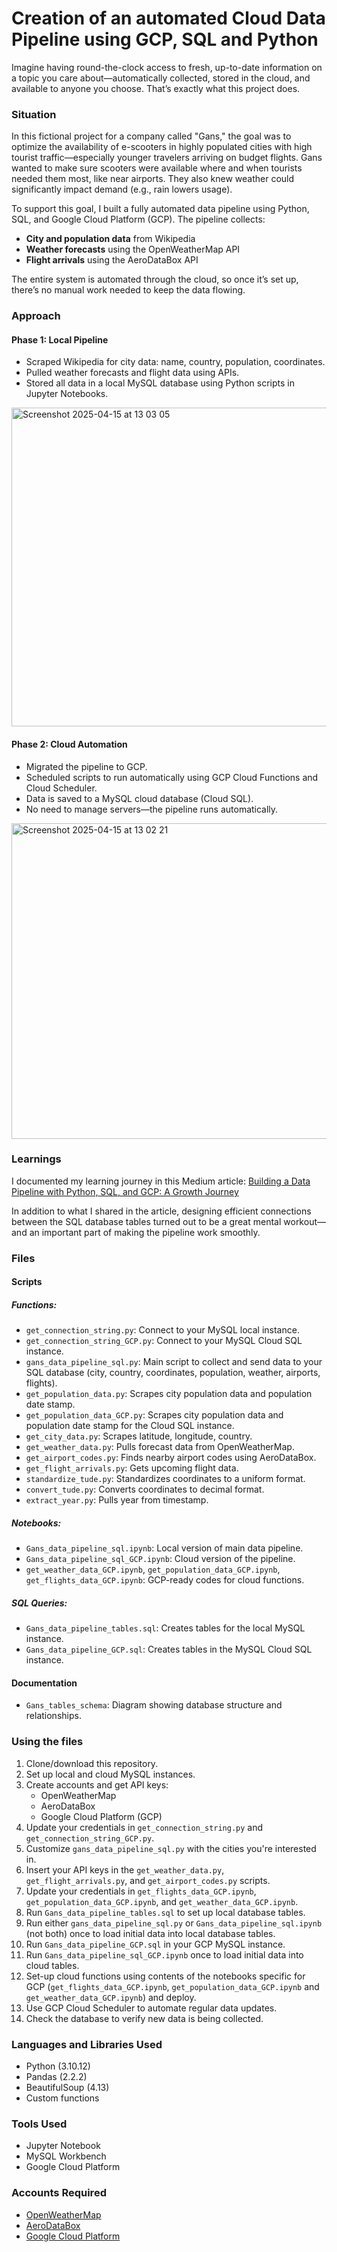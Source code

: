 # Creation of an automated Cloud Data Pipeline using GCP, SQL and Python

Imagine having round-the-clock access to fresh, up-to-date information on a topic you care about—automatically collected, stored in the cloud, and available to anyone you choose. That’s exactly what this project does.

### Situation
In this fictional project for a company called "Gans," the goal was to optimize the availability of e-scooters in highly populated cities with high tourist traffic—especially younger travelers arriving on budget flights. Gans wanted to make sure scooters were available where and when tourists needed them most, like near airports. They also knew weather could significantly impact demand (e.g., rain lowers usage).

To support this goal, I built a fully automated data pipeline using Python, SQL, and Google Cloud Platform (GCP). The pipeline collects:
- **City and population data** from Wikipedia
- **Weather forecasts** using the OpenWeatherMap API
- **Flight arrivals** using the AeroDataBox API

The entire system is automated through the cloud, so once it’s set up, there’s no manual work needed to keep the data flowing.

### Approach
#### Phase 1: Local Pipeline
- Scraped Wikipedia for city data: name, country, population, coordinates.
- Pulled weather forecasts and flight data using APIs.
- Stored all data in a local MySQL database using Python scripts in Jupyter Notebooks.

<img width="510" alt="Screenshot 2025-04-15 at 13 03 05" src="https://github.com/user-attachments/assets/3175322f-7214-415b-9905-c464e244d88d" />

#### Phase 2: Cloud Automation
- Migrated the pipeline to GCP.
- Scheduled scripts to run automatically using GCP Cloud Functions and Cloud Scheduler.
- Data is saved to a MySQL cloud database (Cloud SQL).
- No need to manage servers—the pipeline runs automatically.
<img width="505" alt="Screenshot 2025-04-15 at 13 02 21" src="https://github.com/user-attachments/assets/fe9c8121-9fa9-4462-9b68-93efa66fa4ae" />


### Learnings
I documented my learning journey in this Medium article:
[Building a Data Pipeline with Python, SQL, and GCP: A Growth Journey](https://medium.com/@edictamg/building-a-data-pipeline-with-python-sql-and-gcp-a-growth-journey-4513774a4e25)

In addition to what I shared in the article, designing efficient connections between the SQL database tables turned out to be a great mental workout—and an important part of making the pipeline work smoothly.

### Files
#### Scripts
##### Functions:
- `get_connection_string.py`: Connect to your MySQL local instance.
- `get_connection_string_GCP.py`: Connect to your MySQL Cloud SQL instance.
- `gans_data_pipeline_sql.py`: Main script to collect and send data to your SQL database (city, country, coordinates, population, weather, airports, flights). 
- `get_population_data.py`: Scrapes city population data and population date stamp.
- `get_population_data_GCP.py`: Scrapes city population data and population date stamp for the Cloud SQL instance.
- `get_city_data.py`: Scrapes latitude, longitude, country.
- `get_weather_data.py`: Pulls forecast data from OpenWeatherMap.
- `get_airport_codes.py`: Finds nearby airport codes using AeroDataBox.
- `get_flight_arrivals.py`: Gets upcoming flight data.
- `standardize_tude.py`: Standardizes coordinates to a uniform format.
- `convert_tude.py`: Converts coordinates to decimal format.
- `extract_year.py`: Pulls year from timestamp.

##### Notebooks:
- `Gans_data_pipeline_sql.ipynb`: Local version of main data pipeline.
- `Gans_data_pipeline_sql_GCP.ipynb`: Cloud version of the pipeline.
- `get_weather_data_GCP.ipynb`, `get_population_data_GCP.ipynb`, `get_flights_data_GCP.ipynb`: GCP-ready codes for cloud functions.

##### SQL Queries:
- `Gans_data_pipeline_tables.sql`: Creates tables for the local MySQL instance.
- `Gans_data_pipeline_GCP.sql`: Creates tables in the MySQL Cloud SQL instance.

#### Documentation
- `Gans_tables_schema`: Diagram showing database structure and relationships.

### Using the files
1. Clone/download this repository.
2. Set up local and cloud MySQL instances.
3. Create accounts and get API keys:
   - OpenWeatherMap
   - AeroDataBox
   - Google Cloud Platform (GCP)
4. Update your credentials in `get_connection_string.py` and `get_connection_string_GCP.py`.
5. Customize `gans_data_pipeline_sql.py` with the cities you're interested in.
6. Insert your API keys in the `get_weather_data.py`, `get_flight_arrivals.py`, and `get_airport_codes.py` scripts.
7. Update your credentials in `get_flights_data_GCP.ipynb`, `get_population_data_GCP.ipynb`, and `get_weather_data_GCP.ipynb`.
8. Run `Gans_data_pipeline_tables.sql` to set up local database tables.
9. Run either `gans_data_pipeline_sql.py` or `Gans_data_pipeline_sql.ipynb` (not both) once to load initial data into local database tables.
10. Run `Gans_data_pipeline_GCP.sql` in your GCP MySQL instance.
11. Run `Gans_data_pipeline_sql_GCP.ipynb` once to load initial data into cloud tables.
12. Set-up cloud functions using contents of the notebooks specific for GCP (`get_flights_data_GCP.ipynb`, `get_population_data_GCP.ipynb` and `get_weather_data_GCP.ipynb`) and deploy.
13. Use GCP Cloud Scheduler to automate regular data updates.
15. Check the database to verify new data is being collected.

### Languages and Libraries Used
- Python (3.10.12)
- Pandas (2.2.2)
- BeautifulSoup (4.13)
- Custom functions

### Tools Used
- Jupyter Notebook
- MySQL Workbench
- Google Cloud Platform

### Accounts Required
- [OpenWeatherMap](https://openweathermap.org/api)
- [AeroDataBox](https://rapidapi.com/aedbx-aedbx/api/aerodatabox/)
- [Google Cloud Platform](https://cloud.google.com/)
